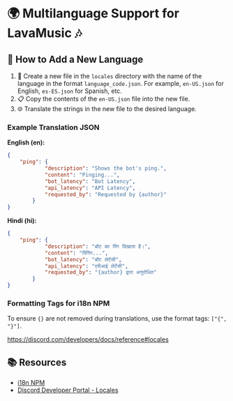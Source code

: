 # 🌍 Multilanguage Support for LavaMusic 🎶

## 🌟 How to Add a New Language

1. 📁 Create a new file in the `locales` directory with the name of the language in the format `language_code.json`. For example, `en-US.json` for English, `es-ES.json` for Spanish, etc.
2. 📋 Copy the contents of the `en-US.json` file into the new file.
3. 🌐 Translate the strings in the new file to the desired language.

### Example Translation JSON

**English (en):**
```json
{
	"ping": {
			"description": "Shows the bot's ping.",
			"content": "Pinging...",
			"bot_latency": "Bot Latency",
			"api_latency": "API Latency",
			"requested_by": "Requested by {author}"
		}
}
```

**Hindi (hi):**
```json
{
	"ping": {
            "description": "बॉट का पिंग दिखाता है।",
            "content": "पिंगिंग...",
            "bot_latency": "बॉट लेटेंसी",
            "api_latency": "एपीआई लेटेंसी",
            "requested_by": "{author} द्वारा अनुरोधित"
        }
}
```

### Formatting Tags for i18n NPM
To ensure `{}` are not removed during translations, use the format tags: `["{", "}"]`.

https://discord.com/developers/docs/reference#locales

## 📚 Resources
- [i18n NPM](https://www.npmjs.com/package/i18n)
- [Discord Developer Portal - Locales](https://discord.com/developers/docs/reference#locales)
